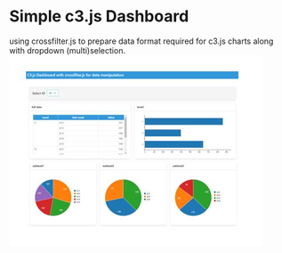 # Simple c3.js Dashboard
using crossfilter.js to prepare data format required for c3.js charts along with dropdown (multi)selection.
![Preview](/preview.JPG)
